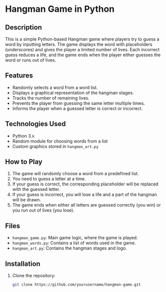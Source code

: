 # Hangman Game in Python

## Description

This is a simple Python-based Hangman game where players try to guess a word by inputting letters. The game displays the word with placeholders (underscores) and gives the player a limited number of lives. Each incorrect guess reduces a life, and the game ends when the player either guesses the word or runs out of lives.

## Features
- Randomly selects a word from a word list.
- Displays a graphical representation of the hangman stages.
- Tracks the number of remaining lives.
- Prevents the player from guessing the same letter multiple times.
- Informs the player when a guessed letter is correct or incorrect.

## Technologies Used
- Python 3.x
- Random module for choosing words from a list
- Custom graphics stored in `hangman_art.py`

## How to Play
1. The game will randomly choose a word from a predefined list.
2. You need to guess a letter at a time.
3. If your guess is correct, the corresponding placeholder will be replaced with the guessed letter.
4. If your guess is incorrect, you will lose a life and a part of the hangman will be drawn.
5. The game ends when either all letters are guessed correctly (you win) or you run out of lives (you lose).

## Files
- `hangman_game.py`: Main game logic, where the game is played.
- `hangman_words.py`: Contains a list of words used in the game.
- `hangman_art.py`: Contains the hangman stages and logo.

## Installation
1. Clone the repository:
   ```bash
   git clone https://github.com/yourusername/hangman-game.git
